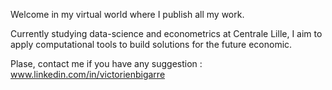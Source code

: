 Welcome in my virtual world where I publish all my work.

Currently studying data-science and econometrics at Centrale Lille, I aim to apply computational tools to build solutions for the future economic. 

Plase, contact me if you have any suggestion : www.linkedin.com/in/victorienbigarre
